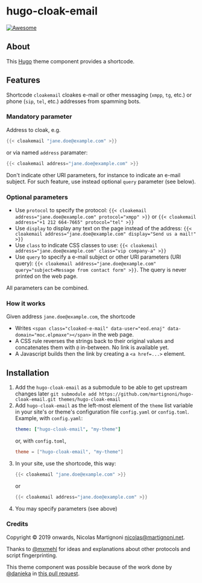 # hugo-cloak-email

[![Awesome](https://awesome.re/badge.svg)](https://github.com/budparr/awesome-hugo)

## About

This [Hugo](https://gohugo.io) theme component provides a shortcode.

## Features

Shortcode `cloakemail` cloakes e-mail or other messaging (`xmpp`, `tg`, etc.) or phone (`sip`, `tel`, etc.) addresses from spamming bots.

### Mandatory parameter

Address to cloak, e.g.
```go
{{< cloakemail "jane.doe@example.com" >}}
```
or via named `address` paramater:
```go
{{< cloakemail address="jane.doe@example.com" >}}
```
Don't indicate other URI parameters, for instance to indicate an e-mail subject. For such feature, use instead optional `query` parameter (see below).

### Optional parameters

- Use `protocol` to specify the protocol: `{{< cloakemail address="jane.doe@example.com" protocol="xmpp" >}}` or `{{< cloakemail address="+1 212 664-7665" protocol="tel" >}}`
- Use `display` to display any text on the page instead of the address: `{{< cloakemail address="jane.doe@example.com" display="Send us a mail!" >}}`
- Use `class` to indicate CSS classes to use: `{{< cloakemail address="jane.doe@example.com" class="vip company-a" >}}`
- Use `query` to specify a e-mail subject or other URI parameters (URI query): `{{< cloakemail address="jane.doe@example.com" query="subject=Message from contact form" >}}`. The query is never printed on the web page.

All parameters can be combined.

### How it works

Given address `jane.doe@example.com`, the shortcode

- Writes `<span class="cloaked-e-mail" data-user="eod.enaj" data-domain="moc.elpmaxe"></span>` in the web page.
- A CSS rule reverses the strings back to their original values and concatenates them with `@` in-between. No link is available yet.
- A Javascript builds then the link by creating a `<a href=...>` element.

## Installation

1. Add the `hugo-cloak-email` as a submodule to be able to get upstream changes later `git submodule add https://github.com/martignoni/hugo-cloak-email.git themes/hugo-cloak-email`
2. Add `hugo-cloak-email` as the left-most element of the `theme` list variable in your site's or theme's configuration file `config.yaml` or `config.toml`. Example, with `config.yaml`:
    ```yaml
    theme: ["hugo-cloak-email", "my-theme"]
    ```
    or, with `config.toml`,
    ```toml
    theme = ["hugo-cloak-email", "my-theme"]
    ```
3. In your site, use the shortcode, this way:
    ```go
    {{< cloakemail "jane.doe@example.com" >}}
    ```
    or
    ```go
    {{< cloakemail address="jane.doe@example.com" >}}
    ```
4. You may specify parameters (see above)

### Credits

Copyright © 2019 onwards, Nicolas Martignoni nicolas@martignoni.net.

Thanks to [@mxmehl](https://github.com/mxmehl) for ideas and explanations about other protocols and script fingerprinting.

This theme component was possible because of the work done by [@danieka](https://github.com/danieka) in [this pull request](https://github.com/gohugoio/hugo/pull/3935).
